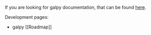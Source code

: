 If you are looking for galpy documentation, that can be found [here](http://jobovy.github.com/galpy).

Development pages:

* galpy [[Roadmap]]
